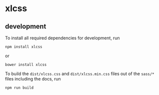 # xlcss

## development

To install all required dependencies for development, run

```
npm install xlcss
```

or

```
bower install xlcss
```

To build the `dist/xlcss.css` and `dist/xlcss.min.css` files out of the `sass/*` files including the docs, run 

```
npm run build
```
